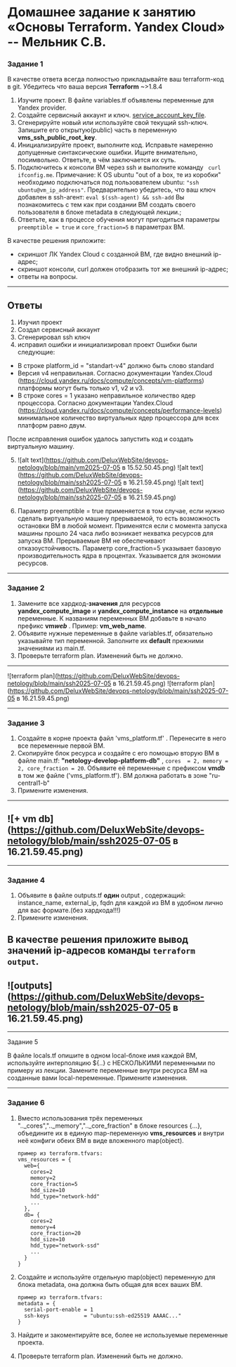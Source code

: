 # Домашнее задание к занятию «Основы Terraform. Yandex Cloud» -- Мельник С.В.

### Задание 1

В качестве ответа всегда полностью прикладывайте ваш terraform-код в git.
Убедитесь что ваша версия **Terraform** ~>1.8.4

1. Изучите проект. В файле variables.tf объявлены переменные для Yandex provider.
2. Создайте сервисный аккаунт и ключ. [service_account_key_file](https://terraform-provider.yandexcloud.net).
3. Сгенерируйте новый или используйте свой текущий ssh-ключ. Запишите его открытую(public) часть в переменную **vms_ssh_public_root_key**.
4. Инициализируйте проект, выполните код. Исправьте намеренно допущенные синтаксические ошибки. Ищите внимательно, посимвольно. Ответьте, в чём заключается их суть.
5. Подключитесь к консоли ВМ через ssh и выполните команду ` curl ifconfig.me`.
   Примечание: К OS ubuntu "out of a box, те из коробки" необходимо подключаться под пользователем ubuntu: `"ssh ubuntu@vm_ip_address"`. Предварительно убедитесь, что ваш ключ добавлен в ssh-агент: `eval $(ssh-agent) && ssh-add` Вы познакомитесь с тем как при создании ВМ создать своего пользователя в блоке metadata в следующей лекции.;
6. Ответьте, как в процессе обучения могут пригодиться параметры `preemptible = true` и `core_fraction=5` в параметрах ВМ.

В качестве решения приложите:

- скриншот ЛК Yandex Cloud с созданной ВМ, где видно внешний ip-адрес;
- скриншот консоли, curl должен отобразить тот же внешний ip-адрес;
- ответы на вопросы.

---

## Ответы

1. Изучил проект
2. Создал сервисный аккаунт
3. Сгенерировал ssh ключ
4. исправил ошибки и инициализировал проект
   Ошибки были следующие:

- В строке platform_id = "standart-v4" должно быть слово standard
- Версия v4 неправильная. Согласно документации Yandex.Cloud (https://cloud.yandex.ru/docs/compute/concepts/vm-platforms) платформы могут быть только v1, v2 и v3.
- В строке cores = 1 указано неправильное количество ядер процессора. Согласно документации Yandex.Cloud (https://cloud.yandex.ru/docs/compute/concepts/performance-levels) минимальное количество виртуальных ядер процессора для всех платформ равно двум.

После исправления ошибок удалось запустить код и создать виртуальную машину.

5. ![alt text](https://github.com/DeluxWebSite/devops-netology/blob/main/vm2025-07-05 в 15.52.50.45.png)
   ![alt text](https://github.com/DeluxWebSite/devops-netology/blob/main/ssh2025-07-05 в 16.21.59.45.png)
   ![alt text](https://github.com/DeluxWebSite/devops-netology/blob/main/ssh2025-07-05 в 16.21.59.45.png)

6. Параметр preemptible = true применяется в том случае, если нужно сделать виртуальную машину прерываемой, то есть возможность остановки ВМ в любой момент. Применятся если с момента запуска машины прошло 24 часа либо возникает нехватка ресурсов для запуска ВМ. Прерываемые ВМ не обеспечивают отказоустойчивость. Параметр core_fraction=5 указывает базовую производительность ядра в процентах. Указывается для экономии ресурсов.

---

### Задание 2

1. Замените все хардкод-**значения** для ресурсов **yandex_compute_image** и **yandex_compute_instance** на **отдельные** переменные. К названиям переменных ВМ добавьте в начало префикс **vm*web*** . Пример: **vm_web_name**.
2. Объявите нужные переменные в файле variables.tf, обязательно указывайте тип переменной. Заполните их **default** прежними значениями из main.tf.
3. Проверьте terraform plan. Изменений быть не должно.

---

![terraform plan](https://github.com/DeluxWebSite/devops-netology/blob/main/ssh2025-07-05 в 16.21.59.45.png)
![terraform plan](https://github.com/DeluxWebSite/devops-netology/blob/main/ssh2025-07-05 в 16.21.59.45.png)

---

### Задание 3

1. Создайте в корне проекта файл 'vms_platform.tf' . Перенесите в него все переменные первой ВМ.
2. Скопируйте блок ресурса и создайте с его помощью вторую ВМ в файле main.tf: **"netology-develop-platform-db"** , `cores  = 2, memory = 2, core_fraction = 20`. Объявите её переменные с префиксом **vm*db*** в том же файле ('vms_platform.tf'). ВМ должна работать в зоне "ru-central1-b"
3. Примените изменения.

---

## ![+ vm db](https://github.com/DeluxWebSite/devops-netology/blob/main/ssh2025-07-05 в 16.21.59.45.png)

---

### Задание 4

1. Объявите в файле outputs.tf **один** output , содержащий: instance_name, external_ip, fqdn для каждой из ВМ в удобном лично для вас формате.(без хардкода!!!)
2. Примените изменения.

## В качестве решения приложите вывод значений ip-адресов команды `terraform output`.

## ![outputs](https://github.com/DeluxWebSite/devops-netology/blob/main/ssh2025-07-05 в 16.21.59.45.png)

---

Задание 5

В файле locals.tf опишите в одном local-блоке имя каждой ВМ, используйте интерполяцию ${..} с НЕСКОЛЬКИМИ переменными по примеру из лекции.
Замените переменные внутри ресурса ВМ на созданные вами local-переменные.
Примените изменения.

---

### Задание 6

1. Вместо использования трёх переменных "..\_cores","..\_memory","..\_core_fraction" в блоке resources {...}, объедините их в единую map-переменную **vms_resources** и внутри неё конфиги обеих ВМ в виде вложенного map(object).
   ```
   пример из terraform.tfvars:
   vms_resources = {
     web={
       cores=2
       memory=2
       core_fraction=5
       hdd_size=10
       hdd_type="network-hdd"
       ...
     },
     db= {
       cores=2
       memory=4
       core_fraction=20
       hdd_size=10
       hdd_type="network-ssd"
       ...
     }
   }
   ```
2. Создайте и используйте отдельную map(object) переменную для блока metadata, она должна быть общая для всех ваших ВМ.

   ```
   пример из terraform.tfvars:
   metadata = {
     serial-port-enable = 1
     ssh-keys           = "ubuntu:ssh-ed25519 AAAAC..."
   }
   ```

3. Найдите и закоментируйте все, более не используемые переменные проекта.
4. Проверьте terraform plan. Изменений быть не должно.
